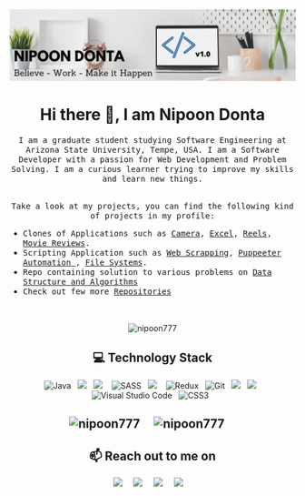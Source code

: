 <img src="./Nipoon Donta.png">
<h1 align="center">Hi there 👋, I am Nipoon Donta</h1>

<p align="center">
  <samp>
I am a graduate student studying Software Engineering at Arizona State University, Tempe, USA. I am a Software Developer with a passion for Web Development and Problem Solving. I am a curious learner trying to improve my skills and learn new things. 
  </samp><br><br>
<p align="center"><samp>Take a look at my projects, you can find the following kind of projects in my profile:</samp></p>
    <ul>
      <li>
          <samp>Clones of Applications such as <a href="https://github.com/nipoon777/CameraApplication"><samp>Camera</samp></a>, <a href="https://github.com/nipoon777/ExcelClone">Excel</a>, <a href="#">Reels</a>, <a href="https://github.com/nipoon777/Movies">Movie Reviews</a>.</samp>
      </li>
      <li><samp><samp>Scripting Application such as <a href="https://github.com/nipoon777/100DaysOfCode">Web Scrapping</a>, <a href="https://github.com/nipoon777/Dev/tree/master/6.AutoAwaitPromise/activity">Puppeeter Automation </a>, <a href="https://github.com/nipoon777/Dev/tree/master/1.FileSystem/Activity">File Systems</a>.</samp>
      </li> 
      <li><samp>Repo containing solution to various problems on <a href="https://github.com/nipoon777/Data-Structure-And-Algorithms">Data Structure and Algorithms </a></samp>         </li>
      <li><samp>Check out few more <a href="https://github.com/nipoon777?tab=repositories">Repositories</a></samp></li>
    </ul><br><br> 
    <div align="center"><img src="https://komarev.com/ghpvc/?username=nipoon777" alt="nipoon777" /> </div> 
</p>

<h2 align="center">💻 Technology Stack</h2>
<p align="center">
  <img alt="Java" src="https://img.shields.io/badge/java-%23ED8B00.svg?style=for-the-badge&logo=java&logoColor=white"/>&nbsp;&nbsp;
  <img src="https://img.shields.io/badge/javascript%20-%231572B6.svg?&style=for-the-badge&logo=javascript&logoColor=white" />&nbsp;&nbsp;
  <img src="https://img.shields.io/badge/react%20-%2300D9FF.svg?&style=for-the-badge&logo=react&logoColor=white" />&nbsp;&nbsp;&nbsp;
  <img alt="SASS" src="https://img.shields.io/badge/SASS-hotpink.svg?style=for-the-badge&logo=SASS&logoColor=white"/>&nbsp;&nbsp;
  <img src="https://img.shields.io/badge/node.js%20-%2343853D.svg?&style=for-the-badge&logo=node.js&logoColor=white" />&nbsp;&nbsp;&nbsp;
<!--   <img src="https://img.shields.io/badge/mongodb%20-%ffdf87B6.svg?&style=for-the-badge&logo=mongodb&logoColor=white" />&nbsp;&nbsp; -->
<!--   <img alt="Express.js" src="https://img.shields.io/badge/express.js-%23404d59.svg?style=for-the-badge&logo=express&logoColor=%2361DAFB"/>&nbsp;&nbsp; -->
  <img alt="Redux" src="https://img.shields.io/badge/redux-%23593d88.svg?style=for-the-badge&logo=redux&logoColor=white"/>&nbsp;&nbsp; 	
  <img alt="Git" src="https://img.shields.io/badge/git-%23F05033.svg?style=for-the-badge&logo=git&logoColor=white"/>&nbsp;&nbsp;
  <img src="https://img.shields.io/badge/mysql%20-%2300D9FF.svg?&style=for-the-badge&logo=mysql&logoColor=white" />&nbsp;&nbsp;
  <img src="https://img.shields.io/badge/firebase%20-%97BC62FF.svg?&style=for-the-badge&logo=firebase&logoColor=white" />&nbsp;&nbsp;
  <img alt="Visual Studio Code" src="https://img.shields.io/badge/VisualStudioCode-0078d7.svg?style=for-the-badge&logo=visual-studio-code&logoColor=white"/>&nbsp;&nbsp;
  <img alt="CSS3" src="https://img.shields.io/badge/css3-%231572B6.svg?style=for-the-badge&logo=css3&logoColor=white"/>&nbsp;&nbsp;
<!--   <img alt="Adobe XD" src="https://img.shields.io/badge/adobexd-%23FF26BE.svg?style=for-the-badge&logo=adobexd&logoColor=white"/>&nbsp;&nbsp; -->
</p>

<h2 align="center"📈 Github Statistics </h2>
<p align="center">
<img src="https://github-readme-stats.vercel.app/api?username=nipoon777&show_icons=true&theme=radical" alt="nipoon777" />&nbsp;&nbsp;&nbsp;&nbsp;
<img src="https://github-readme-stats.vercel.app/api/top-langs/?username=nipoon777&layout=compact" alt="nipoon777" />&nbsp;&nbsp;&nbsp;&nbsp; 
</p>

<h2 align="center" id="contact">📫 Reach out to me on</h2>
<p align="center">
  <a target="_blank"href="https://www.linkedin.com/in/nipoondonta/"><img src="https://img.shields.io/badge/linkedin-%230077B5.svg?&style=for-the-badge&logo=linkedin&logoColor=white" /></a>&nbsp;&nbsp;&nbsp;&nbsp;
  <a href="mailto:nipoon.donta7@gmail.com?subject=Hello%Nipoon,%20From%20Github"><img src="https://img.shields.io/badge/gmail-%23D14836.svg?&style=for-the-badge&logo=gmail&logoColor=white" /></a>&nbsp;&nbsp;&nbsp;&nbsp;
  <a href="https://www.instagram.com/nipoon_7/"><img src="https://img.shields.io/badge/instagram-%23D14836.svg?&style=for-the-badge&logo=instagram&logoColor=pink" /></a>&nbsp;&nbsp;&nbsp;&nbsp;
  <a href="https://www.facebook.com/niprocks/"><img src="https://img.shields.io/badge/facebook-%27D1203.svg?&style=for-the-badge&logo=hashnode&logoColor=blue" /></a>&nbsp;&nbsp;&nbsp;&nbsp;
</p>

